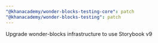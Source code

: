 ```yaml
---
"@khanacademy/wonder-blocks-testing-core": patch
"@khanacademy/wonder-blocks-testing": patch
---
```


Upgrade wonder-blocks infrastructure to use Storybook v9
